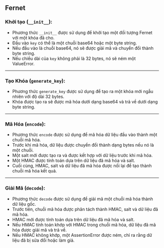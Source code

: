 ## Fernet

### Khởi tạo (`__init__`):

- Phương thức `__init__` được sử dụng để khởi tạo một đối tượng Fernet với một khóa đã cho.
- Đầu vào `key` có thể là một chuỗi base64 hoặc một byte string.
- Nếu đầu vào là chuỗi base64, nó sẽ được giải mã và chuyển đổi thành byte string.
- Nếu chiều dài của `key` không phải là 32 bytes, nó sẽ ném một ValueError.
---
### Tạo Khóa (`generate_key`):

- Phương thức `generate_key` được sử dụng để tạo ra một khóa mới ngẫu nhiên với độ dài 32 bytes.
- Khóa được tạo ra sẽ được mã hóa dưới dạng base64 và trả về dưới dạng byte string.
---
### Mã Hóa (`encode`):

- Phương thức `encode` được sử dụng để mã hóa dữ liệu đầu vào thành một chuỗi mã hóa.
- Trước khi mã hóa, dữ liệu được chuyển đổi thành dạng bytes nếu nó là một chuỗi.
- Một salt mới được tạo ra và được kết hợp với dữ liệu trước khi mã hóa.
- Một HMAC được tính toán dựa trên dữ liệu đã mã hóa và salt.
- Cuối cùng, HMAC, salt và dữ liệu đã mã hóa được nối lại để tạo thành chuỗi mã hóa kết quả.
---
### Giải Mã (`decode`):

- Phương thức `decode` được sử dụng để giải mã một chuỗi mã hóa thành dữ liệu gốc.
- Trước tiên, chuỗi mã hóa được phân tách thành HMAC, salt và dữ liệu đã mã hóa.
- HMAC mới được tính toán dựa trên dữ liệu đã mã hóa và salt.
- Nếu HMAC tính toán khớp với HMAC trong chuỗi mã hóa, dữ liệu đã mã hóa được giải mã và trả về.
- Nếu HMAC không khớp, một AssertionError được ném, chỉ ra rằng dữ liệu đã bị sửa đổi hoặc làm giả.
